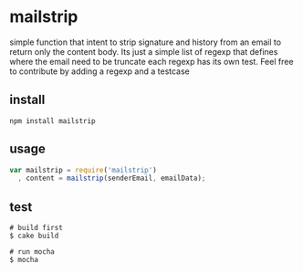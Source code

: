 mailstrip
=========

simple function that intent to strip signature and history from an email
to return only the content body.
Its just a simple list of regexp that defines where the email need to be truncate
each regexp has its own test. Feel free to contribute by adding
a regexp and a testcase

install
-------

```
npm install mailstrip
```

usage
-----

```javascript
var mailstrip = require('mailstrip')
  , content = mailstrip(senderEmail, emailData);
```

test
-----

```
# build first
$ cake build

# run mocha
$ mocha
```
